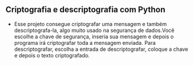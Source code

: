 ## Criptografia e descriptografia com Python
- Esse projeto consegue criptografar uma mensagem e também descriptografa-la, algo muito usado na segurança de dados.Você escolhe a chave de segurança, inseria sua mensagem e depois o programa irá criptografar toda a mensagem enviada. Para descriptografar, escolha a entrada de descriptografar, coloque a chave e depois o texto criptografado.
